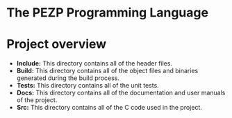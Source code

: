 # The PEZP Programming Language

# Project overview

- **Include:** This directory contains all of the header files.
- **Build:** This directory contains all of the object files and binaries generated during the build process.
- **Tests:** This directory contains all of the unit tests.
- **Docs:** This directory contains all of the documentation and user manuals of the project.
- **Src:** This directory contains all of the C code used in the project.